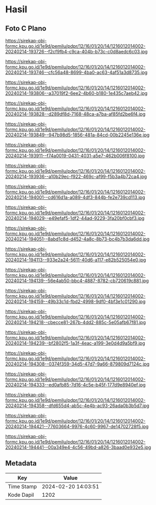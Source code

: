 # Hasil

## Foto C Plano

https://sirekap-obj-formc.kpu.go.id/1e9d/pemilu/pdpr/12/16/01/20/14/1216012014002-20240214-193726--f2cf9fb4-c9ca-404b-b73c-c0d8aedc6c03.jpg

https://sirekap-obj-formc.kpu.go.id/1e9d/pemilu/pdpr/12/16/01/20/14/1216012014002-20240214-193746--cfc56a48-8699-4ba0-ac63-4af51a3d8735.jpg

https://sirekap-obj-formc.kpu.go.id/1e9d/pemilu/pdpr/12/16/01/20/14/1216012014002-20240214-193806--a37019f2-6ee2-4b60-b180-1e435c7aeb42.jpg

https://sirekap-obj-formc.kpu.go.id/1e9d/pemilu/pdpr/12/16/01/20/14/1216012014002-20240214-193828--d289df8d-7168-48ca-a7ba-af85fd2be6f4.jpg

https://sirekap-obj-formc.kpu.go.id/1e9d/pemilu/pdpr/12/16/01/20/14/1216012014002-20240214-193849--947b98d5-1856-481a-84cd-00b2245e136e.jpg

https://sirekap-obj-formc.kpu.go.id/1e9d/pemilu/pdpr/12/16/01/20/14/1216012014002-20240214-193911--f74a0019-0431-4031-a5e7-462b006f8100.jpg

https://sirekap-obj-formc.kpu.go.id/1e9d/pemilu/pdpr/12/16/01/20/14/1216012014002-20240214-193936--a10b29ec-f922-469c-af99-f5b3a4b72ca4.jpg

https://sirekap-obj-formc.kpu.go.id/1e9d/pemilu/pdpr/12/16/01/20/14/1216012014002-20240214-194001--cd616d1a-a089-4df3-844b-fe2e739cd113.jpg

https://sirekap-obj-formc.kpu.go.id/1e9d/pemilu/pdpr/12/16/01/20/14/1216012014002-20240214-194029--e49efaf5-1df2-44ad-9229-3fa20bf0cbf3.jpg

https://sirekap-obj-formc.kpu.go.id/1e9d/pemilu/pdpr/12/16/01/20/14/1216012014002-20240214-194051--8abd1c8d-d452-4a8c-8b73-bc4b7b3da6dd.jpg

https://sirekap-obj-formc.kpu.go.id/1e9d/pemilu/pdpr/12/16/01/20/14/1216012014002-20240214-194113--933e2a24-5611-40d6-a117-e82b525054e0.jpg

https://sirekap-obj-formc.kpu.go.id/1e9d/pemilu/pdpr/12/16/01/20/14/1216012014002-20240214-194139--56e4ab50-bbc4-4887-8782-cb720619c881.jpg

https://sirekap-obj-formc.kpu.go.id/1e9d/pemilu/pdpr/12/16/01/20/14/1216012014002-20240214-194159--49b33c1d-fbd2-4998-9df0-4bf3e1c01290.jpg

https://sirekap-obj-formc.kpu.go.id/1e9d/pemilu/pdpr/12/16/01/20/14/1216012014002-20240214-194218--cbecce81-267b-4dd2-885c-5e05afb67f81.jpg

https://sirekap-obj-formc.kpu.go.id/1e9d/pemilu/pdpr/12/16/01/20/14/1216012014002-20240214-194239--bf2802f5-1a3f-4eac-a199-3e0d4d9a5bf9.jpg

https://sirekap-obj-formc.kpu.go.id/1e9d/pemilu/pdpr/12/16/01/20/14/1216012014002-20240214-194308--0374f359-34d5-47d7-9a66-879809d7124c.jpg

https://sirekap-obj-formc.kpu.go.id/1e9d/pemilu/pdpr/12/16/01/20/14/1216012014002-20240214-194333--ed0afb85-7d16-4c5e-b45f-177d9e8940ef.jpg

https://sirekap-obj-formc.kpu.go.id/1e9d/pemilu/pdpr/12/16/01/20/14/1216012014002-20240214-194358--dfd655d4-ab5c-4e4b-ac93-26ada0b3b5d7.jpg

https://sirekap-obj-formc.kpu.go.id/1e9d/pemilu/pdpr/12/16/01/20/14/1216012014002-20240214-194421--77603664-9976-4c60-9967-de14702728f5.jpg

https://sirekap-obj-formc.kpu.go.id/1e9d/pemilu/pdpr/12/16/01/20/14/1216012014002-20240214-194441--00a349e4-4c56-49bd-a826-3baad0e932e5.jpg


## Metadata

| Key        | Value               |
| ---------- | ------------------- |
| Time Stamp | 2024-02-20 14:03:51 |
| Kode Dapil | 1202                |



